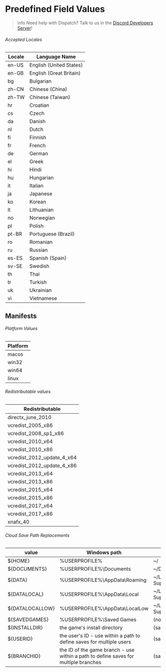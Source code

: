 # Predefined Field Values

> info
> Need help with Dispatch? Talk to us in the [Discord Developers Server](https://discord.gg/discord-developers)!

###### Accepted Locales

| Locale | Language Name           |
| ------ | ----------------------- |
| en-US  | English (United States) |
| en-GB  | English (Great Britain) |
| bg     | Bulgarian               |
| zh-CN  | Chinese (China)         |
| zh-TW  | Chinese (Taiwan)        |
| hr     | Croatian                |
| cs     | Czech                   |
| da     | Danish                  |
| nl     | Dutch                   |
| fi     | Finnish                 |
| fr     | French                  |
| de     | German                  |
| el     | Greek                   |
| hi     | Hindi                   |
| hu     | Hungarian               |
| it     | Italian                 |
| ja     | Japanese                |
| ko     | Korean                  |
| lt     | Lithuanian              |
| no     | Norwegian               |
| pl     | Polish                  |
| pt-BR  | Portuguese (Brazil)     |
| ro     | Romanian                |
| ru     | Russian                 |
| es-ES  | Spanish (Spain)         |
| sv-SE  | Swedish                 |
| th     | Thai                    |
| tr     | Turkish                 |
| uk     | Ukrainian               |
| vi     | Vietnamese              |

## Manifests

###### Platform Values

| Platform |
| -------- |
| macos    |
| win32    |
| win64    |
| linux    |

###### Redistributable values

| Redistributable            |
| -------------------------- |
| directx_june_2010          |
| vcredist_2005_x86          |
| vcredist_2008_sp1_x86      |
| vcredist_2010_x64          |
| vcredist_2010_x86          |
| vcredist_2012_update_4_x64 |
| vcredist_2012_update_4_x86 |
| vcredist_2013_x64          |
| vcredist_2013_x86          |
| vcredist_2015_x64          |
| vcredist_2015_x86          |
| vcredist_2017_x64          |
| vcredist_2017_x86          |
| xnafx_40                   |

###### Cloud Save Path Replacements

| value            | Windows path                                                                        | macOS path                    | linux path          |
| ---------------- | ----------------------------------------------------------------------------------- | ----------------------------- | ------------------- |
| \${HOME}         | %USERPROFILE%                                                                       | ~/                            | ~/                  |
| \${DOCUMENTS}    | %USERPROFILE%\Documents                                                             | ~/Documents                   | \$XDG_DOCUMENTS_DIR |
| \${DATA}         | %USERPROFILE%\AppData\Roaming                                                       | ~/Library/Application Support | \$XDG_DATA_HOME     |
| \${DATALOCAL}    | %USERPROFILE%\AppData\Local                                                         | ~/Library/Application Support | \$XDG_DATA_HOME     |
| \${DATALOCALLOW} | %USERPROFILE%\AppData\LocalLow                                                      | ~/Library/Application Support | \$XDG_DATA_HOME     |
| \${SAVEDGAMES}   | %USERPROFILE%\Saved Games                                                           | (not supported)               | (not supported)     |
| \${INSTALLDIR}   | the game's install directory                                                        | (same)                        | (same)              |
| \${USERID}       | the user's ID - use within a path to define saves for multiple users                | (same)                        | (same)              |
| \${BRANCHID}     | the ID of the game branch - use within a path to define saves for multiple branches | (same)                        | (same)              |
